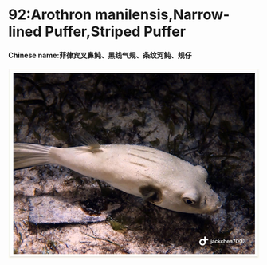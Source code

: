 # 92:Arothron manilensis,Narrow-lined Puffer,Striped Puffer

#### Chinese name:菲律宾叉鼻鲀、黑线气规、条纹河鲀、规仔

![](../../.gitbook/assets/arothron-manilensis.jpg)

